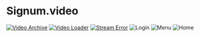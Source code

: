 # Signum.video

[![Video Archive](https://signum56.ru/images/screens/video_calendar.png)](https://signum56.ru/images/screens/video_calendar.png)
[![Video Loader](https://signum56.ru/images/screens/video_loader.png)](https://signum56.ru/images/screens/video_loader.png)
[![Stream Error](https://signum56.ru/images/screens/stream_error.png)](https://signum56.ru/images/screens/stream_error.png)
![Login](https://cdn.kwork.ru/files/portfolio/t0/14/91ef96794abd9c210311c1e6aacee623f4402efb-1579443114.jpg)
![Menu](https://cdn.kwork.ru/files/portfolio/t0/20/6c78988dcd805f2edf2964d1fd6e1a1d73239bc7-1579443220.jpg)
![Home](https://cdn.kwork.ru/files/portfolio/t0/81/b83ad86bd4981fcde00ae2d3f1ca3574e1a03d20-1586605781.jpg)


